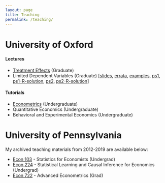 ```yaml
---
layout: page
title: Teaching
permalink: /teaching/
---
```

<!--- My office hours for the Spring Semester of 2019 will take place on Mondays from 3-4pm and Thursdays from 4-5pm in PCPSE 630. --->

# University of Oxford

#### Lectures
- [Treatment Effects](https://treatment-effects.com) (Graduate)
- Limited Dependent Variables (Graduate) [[slides](./pdf/limdep.pdf), [errata](./pdf/limdep-errata.pdf), [examples](./pdf/r-examples.html), [ps1](./pdf/limdep-ps1.pdf), [ps1-R-solution](./pdf/ps1-Rsoln.html), [ps2](./pdf/limdep-ps2.pdf), [ps2-R-solution](./pdf/ps2-Rsoln.html)] 

#### Tutorials
- [Econometrics](./pdf/econometrics-tutorials.pdf) (Undergraduate)
- Quantitative Economics (Undergraduate)
- Behavioral and Experimental Economics (Undergraduate)

<!--#### Thank you DataCamp!
Thanks to [DataCamp](https://www.datacamp.com/) for supporting my teaching by providing my students free access to their excellent online data science tutorials.-->

# University of Pennsylvania
My archived teaching materials from 2012-2019 are available below:
- [Econ 103](http://ditraglia.com/Econ103Public) - Statistics for Economists (Undergrad)
- [Econ 224](http://ditraglia.com/econ224) - Statistical Learning and Causal Inference for Economics (Undergrad)
- [Econ 722](http://ditraglia.com/econ722) - Advanced Econometrics (Grad)

